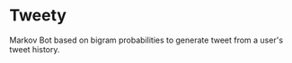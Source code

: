 Tweety
======

Markov Bot based on bigram probabilities to generate tweet from a user's tweet history.

